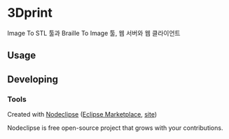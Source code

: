 

# 3Dprint

Image To STL 툴과 Braille To Image 툴, 웹 서버와 웹 클라이언트 

## Usage



## Developing



### Tools

Created with [Nodeclipse](https://github.com/Nodeclipse/nodeclipse-1)
 ([Eclipse Marketplace](http://marketplace.eclipse.org/content/nodeclipse), [site](http://www.nodeclipse.org))   

Nodeclipse is free open-source project that grows with your contributions.
